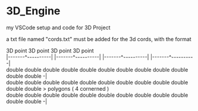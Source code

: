 # 3D_Engine
my VSCode setup and code for 3D Project

a txt file named "cords.txt" must be added for the 3d cords, with the format

   3D point               3D point            3D point             3D point      
|-------^----------| |-------^----------| |-------^----------| |-------^----------|                                                 
double double double double double double double double double double double double  -|                                                         
double double double double double double double double double double double double    >  polygons ( 4 cornerned )                              
double double double double double double double double double double double double  -|                                             
